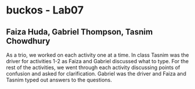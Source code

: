 # buckos - Lab07
## Faiza Huda, Gabriel Thompson, Tasnim Chowdhury
As a trio, we worked on each activity one at a time. In class Tasnim was the driver for activities 1-2 as Faiza and Gabriel discussed what to type. For the rest of the activities, we went through each activity discussing points of confusion and asked for clarification. Gabriel was the driver and Faiza and Tasnim typed out answers to the questions.
